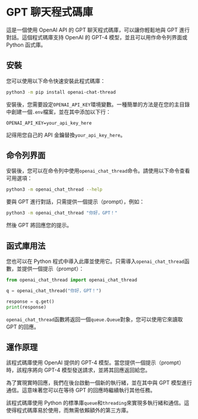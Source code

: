 # GPT 聊天程式碼庫

這是一個使用 OpenAI API 的 GPT 聊天程式碼庫，可以讓你輕鬆地與 GPT 進行對話。這個程式碼庫支持 OpenAI 的 GPT-4 模型，並且可以用作命令列界面或 Python 函式庫。

## 安裝

您可以使用以下命令快速安裝此程式碼庫：

```bash
python3 -m pip install openai-chat-thread
```

安裝後，您需要設定`OPENAI_API_KEY`環境變數。一種簡單的方法是在您的主目錄中創建一個`.env`檔案，並在其中添加以下行：

```
OPENAI_API_KEY=your_api_key_here
```

記得用您自己的 API 金鑰替換`your_api_key_here`。

## 命令列界面

安裝後，您可以在命令列中使用`openai_chat_thread`命令。請使用以下命令查看可用選項：

```bash
python3 -m openai_chat_thread --help
```

要與 GPT 進行對話，只需提供一個提示（prompt），例如：

```bash
python3 -m openai_chat_thread "你好，GPT！"
```

然後 GPT 將回應您的提示。

## 函式庫用法

您也可以在 Python 程式中導入此庫並使用它。只需導入`openai_chat_thread`函數，並提供一個提示（prompt）：

```python
from openai_chat_thread import openai_chat_thread

q = openai_chat_thread("你好，GPT！")

response = q.get()
print(response)
```

`openai_chat_thread`函數將返回一個`queue.Queue`對象，您可以使用它來讀取 GPT 的回應。

## 運作原理

該程式碼庫使用 OpenAI 提供的 GPT-4 模型。當您提供一個提示（prompt）時，該程序將向 GPT-4 模型發送請求，並將其回應返回給您。

為了實現實時回應，我們在後台啟動一個新的執行緒，並在其中與 GPT 模型進行通信。這意味著您可以在等待 GPT 的回應時繼續執行其他任務。

該程式碼庫使用 Python 的標準庫`queue`和`threading`來實現多執行緒和通信。這使得程式碼庫易於使用，而無需依賴額外的第三方庫。
